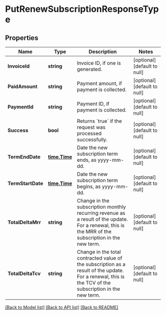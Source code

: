 # PutRenewSubscriptionResponseType

## Properties
Name | Type | Description | Notes
------------ | ------------- | ------------- | -------------
**InvoiceId** | **string** | Invoice ID, if one is generated.  | [optional] [default to null]
**PaidAmount** | **string** | Payment amount, if payment is collected.  | [optional] [default to null]
**PaymentId** | **string** | Payment ID, if payment is collected.  | [optional] [default to null]
**Success** | **bool** | Returns &#x60;true&#x60; if the request was processed successfully.  | [optional] [default to null]
**TermEndDate** | [**time.Time**](time.Time.md) | Date the new subscription term ends, as yyyy-mm-dd.  | [optional] [default to null]
**TermStartDate** | [**time.Time**](time.Time.md) | Date the new subscription term begins, as yyyy-mm-dd.  | [optional] [default to null]
**TotalDeltaMrr** | **string** | Change in the subscription monthly recurring revenue as a result of the update. For a renewal, this is the MRR of the subscription in the new term.  | [optional] [default to null]
**TotalDeltaTcv** | **string** | Change in the total contracted value of the subscription as a result of the update. For a renewal, this is the TCV of the subscription in the new term.  | [optional] [default to null]

[[Back to Model list]](../README.md#documentation-for-models) [[Back to API list]](../README.md#documentation-for-api-endpoints) [[Back to README]](../README.md)


